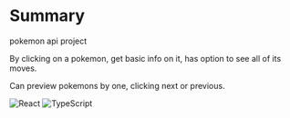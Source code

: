 # Summary 
pokemon api project

By clicking on a pokemon, get basic info on it, has option to see all of its moves.

Can preview pokemons by one, clicking next or previous.

![React](https://img.shields.io/badge/react-%2320232a.svg?style=for-the-badge&logo=react&logoColor=%2361DAFB)
![TypeScript](https://img.shields.io/badge/typescript-%23007ACC.svg?style=for-the-badge&logo=typescript&logoColor=white)
